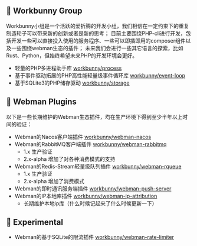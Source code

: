 <!--<p align="center"><img width="150px" src="https://chaz6chez.cn/images/workbunny-logo.png" alt="workbunny"></p>-->

## 🐰 Workbunny Group
Workbunny小组是一个活跃的爱折腾的开发小组，我们相信在一定约束下的重复制造轮子可以带来新的创新或者是新的思考；
目前主要围绕PHP-cli进行开发，包括开发一些可以直接投入使用的服务程序、一些可以即插即用的composer组件以及一些围绕webman生态的插件；
未来我们会进行一些其它语言的探索，比如Rust、Python，但始终希望未来PHP的开发环境会更好。

- 轻量的PHP多进程助手库 [workbunny/process](https://github.com/workbunny/process) 
- 基于事件驱动拓展的PHP高性能轻量级事件循环库 [workbunny/event-loop](https://github.com/workbunny/event-loop)
- 基于SQLite3的PHP储存驱动 [workbunny/storage](https://github.com/workbunny/storage)

## 🐰 Webman Plugins
以下是一些长期维护的Webman生态插件，均在生产环境下得到至少半年以上时间的验证：

- Webman的Nacos客户端插件 [workbunny/webman-nacos](https://github.com/workbunny/webman-nacos)
- Webman的RabbitMQ客户端插件 [workbunny/webman-rabbitmq](https://github.com/workbunny/webman-rabbitmq)
  - 1.x 生产验证
  - 2.x-alpha 增加了对各种消费模式的支持
- Webman的Redis-Stream轻量级队列插件 [workbunny/webman-rqueue](https://github.com/workbunny/webman-rqueue)
  - 1.x 生产验证
  - 2.x-alpha 增加了消费模式
- Webman的即时通讯服务端插件 [workbunny/webman-push-server](https://github.com/workbunny/webman-push-server)
- Webman的IP本地库插件 [workbunny/webman-ip-attribution](https://github.com/workbunny/webman-ip-attribution)
  - 长期维护本地ip库（什么时候记起来了什么时候更新一下）

## 🐰 Experimental 
- Webman的基于SQLite的限流插件 [workbunny/webman-rate-limiter](https://github.com/workbunny/webman--rate-limiter)

